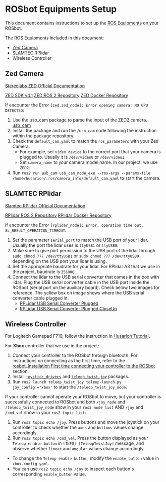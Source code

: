 # ROSbot Equipments Setup

This document contains instructions to set up the [ROS Equipments](https://husarion.com/tutorials/ros-equipment/) on your ROSbot.

The ROS Equipments included in this document:
- [Zed Camera](https://husarion.com/tutorials/ros-equipment/zed/)
- [SLAMTEC RPlidar](https://husarion.com/tutorials/ros-equipment/rplidar/)
- Wireless Controller

## Zed Camera
[Stereolabs ZED Official Documentation](https://www.stereolabs.com/docs/)

[ZED SDK v4.1](https://www.stereolabs.com/developers/release)
[ZED ROS 2 Repository](https://github.com/stereolabs/zed-ros2-wrapper)
[ZED Docker Repository](https://github.com/husarion/zed-docker)

If encounter the Error `[zed.zed_node]: Error opening camera: NO GPU DETECTED`:
1. Use the usb_cam package to parse the input of the ZED2 camera.
[usb_cam](https://github.com/ros-drivers/usb_cam)
2. Install the package and run the `/usb_cam` node following the instruction within the package repository.
3. Check the `default_cam.yaml` to match the `ros_parameters` with your Zed Camera. 
   - For example, set `video_device` to the correct port that your camera is plugged to. Usually it is `/dev/video0` or `/dev/video1`.
   - Set `camera_name` to your camera model name. In our project, we use `ZED2`.
4. Run `ros2 run usb_cam usb_cam_node_exe --ros-args --params-file /home/husarion/.ros/camera_info/default_cam.yaml` to start the camera.

## SLAMTEC RPlidar
[Slamtec RPlidar Official Documentation](https://www.slamtec.com/en/) 

[RPlidar ROS 2 Repository](https://github.com/Slamtec/rplidar_ros/tree/ros2/)
[RPlidar Docker Repository](https://github.com/husarion/rplidar-docker)

If encounter the Error `[rplidar_node]: Error, operation time out. SL_RESULT_OPERATION_TIMEOUT`:
1. Set the parameter `serial_port` to match the USB port of your lidar. Usually the port the lidar uses is `ttyUSB1` or `ttyUSB0`.
2. Make sure to give port permission to the USB port of the lidar through `sudo chmod 777 /dev/ttyUSB1` or `sudo chmod 777 /dev/ttyUSB0` depending on the USB port your lidar is using.
3. Set the appropriate baudrate for your lidar. For RPlidar A3 that we use in the project, baudrate is `256000`.
4. Connect the lidar to the USB serial converter that comes in the box with lidar. Plug the USB serial converter cable in the USB port inside the ROSbot (serial port on the auxiliary board). Check below two images for reference. The yellow box on image shows where the USB serial converter cable plugged in.
   - [RPLidar USB Serial Converter Plugged](image/RPLidar%20USB%20Serial%20Converter%20Plugged.png)
   - [RPLidar USB Serial Converter Plugged CloseUp](image/RPLidar%20USB%20Serial%20Converter%20Plugged%20CloseUp.png)

## Wireless Controller

For Logitech Gamepad F710, follow the instruction in [Husarion Tutorial](https://husarion.com/tutorials/ros-equipment/gamepad-f710/).

For **Xbox** controller that we use in the project:
1. Connect your controller to the ROSbot through bluetooth. For instructions on connecting as the first time, refer to the [rosbot_installation First time connecting your controller to the ROSbot](rosbot_installation.md#first-time-connecting-your-controller-to-the-rosbot) section.
2. Install [`joystick_drivers`](https://github.com/ros-drivers/joystick_drivers/tree/ros2?tab=readme-ov-file) and [`teleop_twist_joy`](https://github.com/ros2/teleop_twist_joy/tree/humble) packages.
3. Run `ros2 launch teleop_twist_joy teleop-launch.py joy_config:='xbox'` to start the `/teleop_twist_joy_node`.

If your controller cannot operate your ROSbot to move, but your controller is successfully connected to ROSbot and both `/joy_node` and `/teleop_twist_joy_node` show in your `ros2 node list` AND `/joy` and `/cmd_vel` show in your `ros2 topic list`:
1. Run `ros2 topic echo /joy`. Press buttons and move the joystick on your controller to check whether the `axes` and `buttons` values change accordingly.
2. Run `ros2 topic echo /cmd_vel`. Press the button displayed as your `Teleop enable button` in `[INFO] [TeleopTwistJoy]` message, and observe whether `linear` and `angular` values change accordingly.
- To change the `Teleop enable button`, modify the `enable_button` value in `xbox.config.yaml`.
- You can use `ros2 topic echo /joy` to inspect each button's corresponding `enable_button` value.

